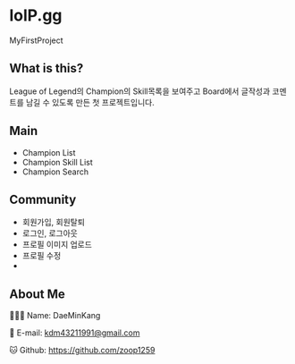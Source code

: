 # lolP.gg
MyFirstProject

What is this?
-------------
League of Legend의 Champion의 Skill목록을 보여주고
Board에서 글작성과 코멘트를 남길 수 있도록 만든 첫 프로젝트입니다.

Main
----
- Champion List
- Champion Skill List
- Champion Search

Community
---------
- 회원가입, 회원탈퇴
- 로그인, 로그아웃
- 프로필 이미지 업로드
- 프로필 수정
- 


About Me
--------
🙋🏻‍♂️ Name: DaeMinKang

📧 E-mail: <kdm43211991@gmail.com>

🐱 Github: <https://github.com/zoop1259>
